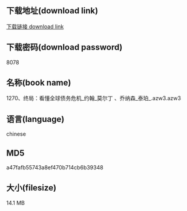 ## 下载地址(download link)
[下载链接 download link](https://voluble-croquembouche-d321dc.netlify.app/?s=1270%E3%80%81%E7%BB%88%E5%B1%80%EF%BC%9A%E7%9C%8B%E6%87%82%E5%85%A8%E7%90%83%E5%80%BA%E5%8A%A1%E5%8D%B1%E6%9C%BA_%E7%BA%A6%E7%BF%B0_%E8%8E%AB%E5%B0%94%E4%B8%81+%E3%80%81%E4%B9%94%E7%BA%B3%E6%A3%AE_%E6%B3%B0%E7%8F%80_.azw3)

## 下载密码(download password)
8078

## 名称(book name)
1270、终局：看懂全球债务危机_约翰_莫尔丁 、乔纳森_泰珀_.azw3.azw3

## 语言(language)
chinese

## MD5
a47fafb55743a8ef470b714cb6b39348

## 大小(filesize)
14.1 MB
